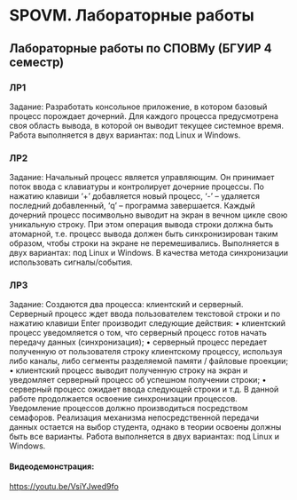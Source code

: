 # SPOVM. Лабораторные работы
## Лабораторные работы по СПОВМу (БГУИР 4 семестр)
### ЛР1
Задание: Разработать консольное приложение, в котором базовый процесс порождает дочерний. Для каждого процесса предусмотрена своя область вывода, в которой он выводит текущее системное время. Работа выполняется в двух вариантах: под Linux и Windows.
### ЛР2
Задание: Начальный процесс является управляющим. Он принимает поток ввода с клавиатуры и контролирует дочерние процессы. По нажатию клавиши ‘+’ добавляется новый процесс, ‘-’ – удаляется последний добавленный, ‘q’ – программа завершается. Каждый дочерний процесс посимвольно выводит на экран в вечном цикле свою уникальную строку. При этом операция вывода строки должна быть атомарной, т.е. процесс вывода должен быть синхронизирован таким образом, чтобы строки на экране не перемешивались. Выполняется в двух вариантах: под Linux и Windows. В качества метода синхронизации использовать сигналы/события.
### ЛР3
Задание: Создаются два процесса: клиентский и серверный. Серверный процесс ждет ввода пользователем текстовой строки и по нажатию клавиши Enter производит следующие действия:
• клиентский процесс уведомляется о том, что серверный процесс готов начать передачу данных (синхронизация);
• серверный процесс передает полученную от пользователя строку клиентскому процессу, используя либо каналы, либо сегменты разделяемой памяти / файловые проекции;
• клиентский процесс выводит полученную строку на экран и уведомляет серверный процесс об успешном получении строки;
• серверный процесс ожидает ввода следующей строки и т.д.
  В данной работе продолжается освоение синхронизации процессов. Уведомление процессов должно производиться посредством семафоров. Реализация механизма непосредственной передачи данных остается на выбор студента, однако в теории освоены должны быть все варианты. Работа выполняется в двух вариантах: под Linux и Windows.
#### Видеодемонстрация:
<https://youtu.be/VsiYJwed9fo>
